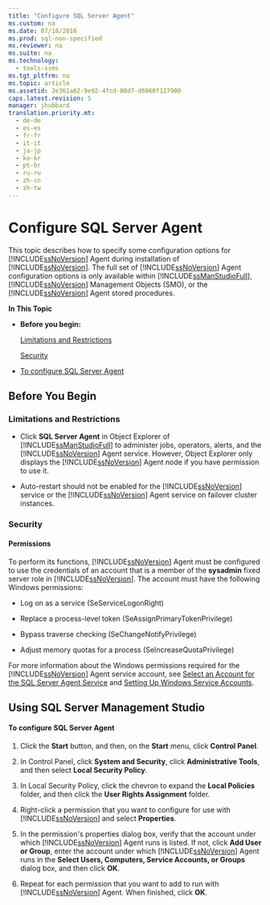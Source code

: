 ```yaml
---
title: "Configure SQL Server Agent"
ms.custom: na
ms.date: 07/18/2016
ms.prod: sql-non-specified
ms.reviewer: na
ms.suite: na
ms.technology: 
  - tools-ssms
ms.tgt_pltfrm: na
ms.topic: article
ms.assetid: 2e361a62-9e92-4fcd-80d7-d6960f127900
caps.latest.revision: 5
manager: jhubbard
translation.priority.mt: 
  - de-de
  - es-es
  - fr-fr
  - it-it
  - ja-jp
  - ko-kr
  - pt-br
  - ru-ru
  - zh-cn
  - zh-tw
---
```

# Configure SQL Server Agent
This topic describes how to specify some configuration options for [!INCLUDE[ssNoVersion](../content/includes/ssNoVersion_md.md)] Agent during installation of [!INCLUDE[ssNoVersion](../content/includes/ssNoVersion_md.md)]. The full set of [!INCLUDE[ssNoVersion](../content/includes/ssNoVersion_md.md)] Agent configuration options is only available within [!INCLUDE[ssManStudioFull](../content/includes/ssManStudioFull_md.md)], [!INCLUDE[ssNoVersion](../content/includes/ssNoVersion_md.md)] Management Objects (SMO), or the [!INCLUDE[ssNoVersion](../content/includes/ssNoVersion_md.md)] Agent stored procedures.  
  
**In This Topic**  
  
-   **Before you begin:**  
  
    [Limitations and Restrictions](#Restrictions)  
  
    [Security](#Security)  
  
-   [To configure SQL Server Agent](#SSMSProcedure)  
  
## <a name="BeforeYouBegin"></a>Before You Begin  
  
### <a name="Restrictions"></a>Limitations and Restrictions  
  
-   Click **SQL Server Agent** in Object Explorer of [!INCLUDE[ssManStudioFull](../content/includes/ssManStudioFull_md.md)] to administer jobs, operators, alerts, and the [!INCLUDE[ssNoVersion](../content/includes/ssNoVersion_md.md)] Agent service. However, Object Explorer only displays the [!INCLUDE[ssNoVersion](../content/includes/ssNoVersion_md.md)] Agent node if you have permission to use it.  
  
-   Auto-restart should not be enabled for the [!INCLUDE[ssNoVersion](../content/includes/ssNoVersion_md.md)] service or the [!INCLUDE[ssNoVersion](../content/includes/ssNoVersion_md.md)] Agent service on failover cluster instances.  
  
### <a name="Security"></a>Security  
  
#### <a name="Permissions"></a>Permissions  
To perform its functions, [!INCLUDE[ssNoVersion](../content/includes/ssNoVersion_md.md)] Agent must be configured to use the credentials of an account that is a member of the **sysadmin** fixed server role in [!INCLUDE[ssNoVersion](../content/includes/ssNoVersion_md.md)]. The account must have the following Windows permissions:  
  
-   Log on as a service (SeServiceLogonRight)  
  
-   Replace a process-level token (SeAssignPrimaryTokenPrivilege)  
  
-   Bypass traverse checking (SeChangeNotifyPrivilege)  
  
-   Adjust memory quotas for a process (SeIncreaseQuotaPrivilege)  
  
For more information about the Windows permissions required for the [!INCLUDE[ssNoVersion](../content/includes/ssNoVersion_md.md)] Agent service account, see [Select an Account for the SQL Server Agent Service](../content/Select-an-Account-for-the-SQL-Server-Agent-Service.md) and [Setting Up Windows Service Accounts](assetId:///309b9dac-0b3a-4617-85ef-c4519ce9d014).  
  
## <a name="SSMSProcedure"></a>Using SQL Server Management Studio  
  
#### To configure SQL Server Agent  
  
1.  Click the **Start** button, and then, on the **Start**  menu, click **Control Panel**.  
  
2.  In Control Panel, click **System and Security**, click **Administrative Tools**, and then select **Local Security Policy**.  
  
3.  In Local Security Policy, click the chevron to expand the **Local Policies** folder, and then click the **User Rights Assignment** folder.  
  
4.  Right-click a permission that you want to configure for use with [!INCLUDE[ssNoVersion](../content/includes/ssNoVersion_md.md)] and select **Properties**.  
  
5.  In the permission's properties dialog box, verify that the account under which [!INCLUDE[ssNoVersion](../content/includes/ssNoVersion_md.md)] Agent runs is listed. If not, click **Add User or Group**, enter the account under which [!INCLUDE[ssNoVersion](../content/includes/ssNoVersion_md.md)] Agent runs in the **Select Users, Computers, Service Accounts, or Groups** dialog box, and then click **OK**.  
  
6.  Repeat for each permission that you want to add to run with [!INCLUDE[ssNoVersion](../content/includes/ssNoVersion_md.md)] Agent. When finished, click **OK**.  
  
